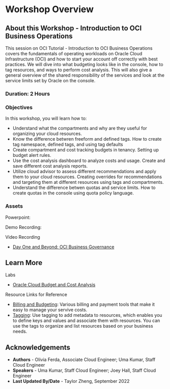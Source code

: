 # Workshop Overview

## About this Workshop - Introduction to OCI Business Operations

This session on OCI Tutorial - Introduction to OCI Business Operations covers the fundamentals of operating workloads on Oracle Cloud Infrastructure (OCI) and how to start your account off correctly with best practices. We will dive into what budgeting looks like in the console, how to tag resources, and ways to perform cost analysis. This will also give a general overview of the shared responsibility of the services and look at the service limits set by Oracle on the console.

### **Duration: 2 Hours**

### Objectives

In this workshop, you will learn how to:
* Understand what the compartments and why are they useful for organizing your cloud resources.
* Know the difference betwren freeform and defined tags. How to create tag namespace, defined tags, and using tag defaults
* Create compartment and cost tracking budgets in tenancy. Setting up budget alert rules. 
* Use the cost analysis dashboard to analyze costs and usage. Create and save different cost analysis reports. 
* Utilize cloud advisor to assess different recommendations and apply them to your cloud resources. Creating overrides for recommendations and targeting them at different resources using tags and compartments. 
* Understand the difference betwen quotas and service limits. How to create quotas in the console using quota policy language.


### **Assets**

Powerpoint:

Demo Recording:

Video Recording
* [Day One and Beyond: OCI Business Governance](https://www.youtube.com/watch?v=l6KsMSS8Khk&ab_channel=OracleLearning)



## Learn More

Labs
* [Oracle Cloud Budget and Cost Analysis](https://apexapps.oracle.com/pls/apex/r/dbpm/livelabs/run-workshop?p210_wid=668&p210_wec=&session=110134051858977)

Resource Links for Reference 
* [Billing and Budgeting](https://docs.oracle.com/en-us/iaas/Content/Billing/Concepts/billingoverview.htm): Various billing and payment tools that make it easy to manage your servive costs.
* [Tagging](https://docs.oracle.com/en-us/iaas/Content/Tagging/home.htm): Use tagging to add metadata to resources, which enables you to define keys and values and associate them with resources. You can use the tags to organize and list resources based on your business needs. 

## Acknowledgements
* **Authors** - Olivia Ferda, Associate Cloud Engineer;
Uma Kumar, Staff Cloud Engineer
* **Speakers** -  Uma Kumar, Staff Cloud Engineer; Joey Hall, Staff Cloud Engineer
* **Last Updated By/Date** - Taylor Zheng, September 2022
